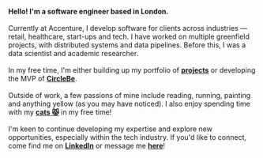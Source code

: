 **Hello! I'm a software engineer based in London.**
\
\
Currently at Accenture, I develop software for clients across industries — retail, healthcare, start-ups and tech. I have worked on multiple greenfield projects, with distributed systems and data pipelines. Before this, I was a data scientist and academic researcher.
\
\
In my free time, I'm either building up my portfolio of **[projects](/projects)** or developing the MVP of **[CircleBe](https://www.circlebe.com/)**.
\
\
Outside of work, a few passions of mine include reading, running, painting and anything yellow (as you may have noticed). I also enjoy spending time with my **[cats 😾](/cats)** in my free time!
\
\
I'm keen to continue developing my expertise and explore new opportunities, especially within the tech industry. If you'd like to connect, come find me on **[LinkedIn](https://www.linkedin.com/in/mikeechong/)** or message me **[here](/contact)**!